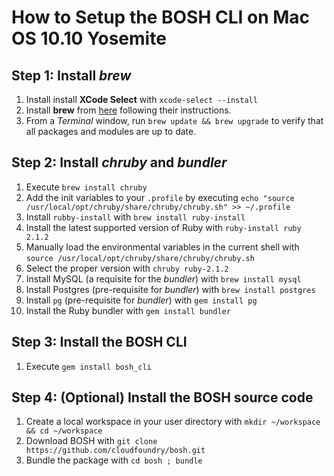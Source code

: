 # How to Setup the BOSH CLI on Mac OS 10.10 Yosemite

## 
## Step 1: Install *brew*

1. Install install __XCode Select__ with `xcode-select --install`
2. Install **brew** from [here](http://brew.sh/) following their instructions. 
3. From a *Terminal* window, run `brew update && brew upgrade` to verify that all packages and modules are up to date.

## Step 2: Install *chruby* and *bundler*

1. Execute `brew install chruby`
2. Add the init variables to your `.profile` by executing `echo "source /usr/local/opt/chruby/share/chruby/chruby.sh" >> ~/.profile`
3. Install `rubby-install` with `brew install ruby-install`
4. Install the latest supported version of Ruby with `ruby-install ruby 2.1.2`
5. Manually load the environmental variables in the current shell with `source /usr/local/opt/chruby/share/chruby/chruby.sh`
6. Select the proper version with `chruby ruby-2.1.2`
7. Install MySQL (a requisite for the *bundler*) with `brew install mysql`
8. Install Postgres (pre-requisite for *bundler*) with `brew install postgres`
9. Install `pg` (pre-requisite for *bundler*) with `gem install pg`
10. Install the Ruby bundler with `gem install bundler`

## Step 3: Install the BOSH CLI

1. Execute `gem install bosh_cli`

## Step 4: (Optional) Install the BOSH source code
1. Create a local workspace in your user directory with `mkdir ~/workspace && cd ~/workspace`
2. Download BOSH with `git clone https://github.com/cloudfoundry/bosh.git`
3. Bundle the package with `cd bosh ; bundle`